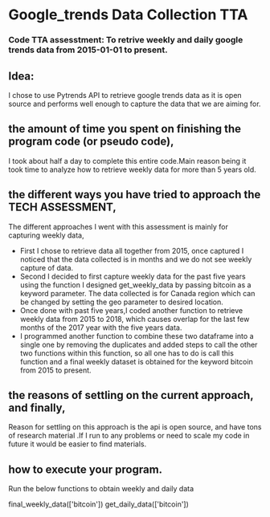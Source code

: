 # Google_trends Data Collection TTA

### Code TTA assesstment: To retrive weekly and daily google trends data from 2015-01-01 to present.


## Idea:

I chose to use Pytrends API to retrieve google trends data as it is open source and performs well enough to capture the data that we are aiming for.

## the amount of time you spent on finishing the program code (or pseudo code),

I took about half a day to complete this entire code.Main reason being it took time to analyze how to retrieve weekly data for more than 5 years old.

## the different ways you have tried to approach the TECH ASSESSMENT, 

The different approaches I went with this assessment is mainly for capturing weekly data, 
* First I chose to retrieve data all together from 2015, once captured I noticed that the data collected is in months and we do not see weekly capture of data.
* Second I decided to first capture weekly data for the past five years using the function I designed get_weekly_data by passing bitcoin as a keyword parameter. The data collected is for Canada region which can be changed by setting the geo parameter to desired location.
* Once done with past five years,I coded another function to retrieve weekly data from 2015 to 2018, which causes overlap for the last few months of the 2017 year with the five years data.
* I programmed another function to combine these two dataframe into a single one by removing the duplicates and added steps to call the other two functions within this function, so all one has to do is call this function and a final weekly dataset is obtained for the keyword bitcoin from 2015 to present.

## the reasons of settling on the current approach, and finally, 
 Reason for settling on this approach is the api is open source, and have tons of research material .If I run to any problems or need to scale my code in future it would be easier to find materials.
 
## how to execute your program.
Run the below functions  to obtain weekly and daily data

final_weekly_data(['bitcoin'])
get_daily_data(['bitcoin'])
